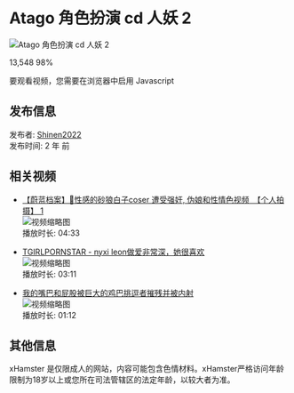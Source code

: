 # Atago 角色扮演 cd 人妖 2

![Atago 角色扮演 cd 人妖 2](https://thumb-nss.xhcdn.com/a/NO7gwekh5AsAyqkIdMibfg/025/799/781/1280x720.17368821.jpg)

13,548 98%

要观看视频，您需要在浏览器中启用 Javascript

## 发布信息
发布者: [Shinen2022](https://zh.xhamster.com/users/shinen2022)  
发布时间: 2 年 前

## 相关视频
- [【蔚蓝档案】💙性感的砂狼白子coser 遭受强奸, 伪娘和性情色视频　【个人拍摄】 1](https://zh.xhamster.com/videos/blue-archive-shiroko-cosplayer-get-fucked-asian-hentai-shemale-cosplay-1-xhjClgr)  
  ![视频缩略图](https://thumb-nss.xhcdn.com/a/NO7gwekh5AsAyqkIdMibfg/025/799/781/1280x720.17368821.jpg)  
  播放时长: 04:33

- [TGIRLPORNSTAR - nyxi leon做爱非常深，她很喜欢](https://zh.xhamster.com/videos/tgirlpornstar-nyxi-leon-fucks-so-deep-she-loves-it-xhUYiBz)  
  ![视频缩略图](https://thumb-nss.xhcdn.com/a/ZyIUSc90UXGge4V0k3jWNw/025/591/881/1280x720.17333741.jpg)  
  播放时长: 03:11

- [我的嘴巴和屁股被巨大的鸡巴挑逗者摧残并被内射](https://zh.xhamster.com/videos/getting-my-mouth-and-ass-destroyed-and-creampied-by-a-huge-cock-teaser-xhAfk3n)  
  ![视频缩略图](https://thumb-nss.xhcdn.com/a/OY7g97FalCfzK5XALvKkOA/025/057/265/1280x720.17243420.jpg)  
  播放时长: 01:12

## 其他信息
xHamster 是仅限成人的网站，内容可能包含色情材料。xHamster严格访问年龄限制为18岁以上或您所在司法管辖区的法定年龄，以较大者为准。
<!-- tcd_original_link https://zh.xhamster.com/videos/atago-cosplay-cd-shemale-2-xh785y8 -->

